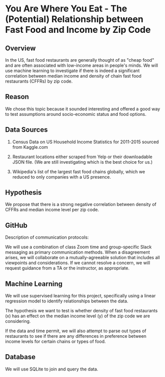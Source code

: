 # You Are Where You Eat - The (Potential) Relationship between Fast Food and Income by Zip Code


## Overview

In the US, fast food restaurants are generally thought of as "cheap food" and are often associated with low-income areas in people's minds. We will use machine learning to investigate if there is indeed a significant correlation between median income and density of chain fast food restaurants (CFFRs) by zip code. 

## Reason

We chose this topic because it sounded interesting and offered a good way to test assumptions around socio-economic status and food options. 

## Data Sources

1. Census Data on US Household Income Statistics for 2011-2015 sourced from Kaggle.com

2. Restaurant locations either scraped from Yelp or their downloadable JSON file. (We are still investigating which is the best choice for us.)

3. Wikipedia's list of the largest fast food chains globally, which we reduced to only companies with a US presence. 


## Hypothesis

We propose that there is a strong negative correlation between density of CFFRs and median income level per zip code. 

## GitHub

Description of communication protocols:

We will use a combination of class Zoom time and group-specific Slack messaging as primary communication methods. When a disagreement arises, we will collaborate on a mutually-agreeable solution that includes all viewpoints and considerations. If we cannot resolve a concern, we will request guidance from a TA or the instructor, as appropriate. 

## Machine Learning

We will use supervised learning for this project, specifically using a linear regression model to identify relationships between the data. 

The hypothesis we want to test is whether density of fast food restaurants (x) has an effect on the median income level (y) of the zip code we are considering. 

If the data and time permit, we will also attempt to parse out types of restaurants to see if there are any differences in preference between income levels for certain chains or types of food. 

## Database

We will use SQLite to join and query the data. 






